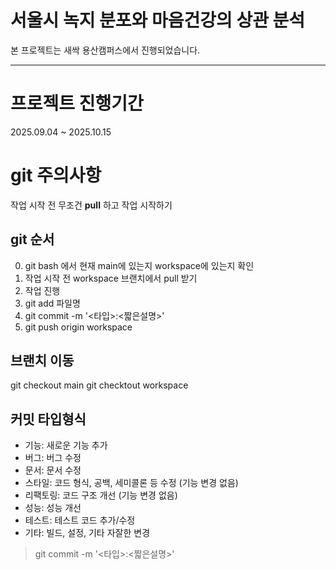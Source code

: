 # 서울시 녹지 분포와 마음건강의 상관 분석
본 프로젝트는 새싹 용산캠퍼스에서 진행되었습니다.

---

# 프로젝트 진행기간
2025.09.04 ~ 2025.10.15

# git 주의사항
작업 시작 전 무조건 **pull** 하고 작업 시작하기

## git 순서 
0. git bash 에서 현재 main에 있는지 workspace에 있는지 확인
1. 작업 시작 전 workspace 브랜치에서 pull 받기 
2. 작업 진행 
3. git add 파일명 
4. git commit -m '<타입>:<짧은설명>'
5. git push origin workspace

## 브랜치 이동
git checkout main 
git checktout workspace

## 커밋 타입형식
- 기능: 새로운 기능 추가
- 버그: 버그 수정
- 문서: 문서 수정
- 스타일: 코드 형식, 공백, 세미콜론 등 수정 (기능 변경 없음)
- 리팩토링: 코드 구조 개선 (기능 변경 없음)
- 성능: 성능 개선
- 테스트: 테스트 코드 추가/수정
- 기타: 빌드, 설정, 기타 자잘한 변경

> git commit -m '<타입>:<짧은설명>'

